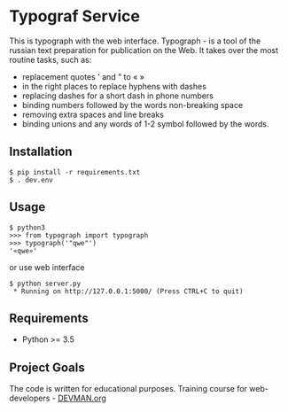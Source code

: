 # Typograf Service

This is typograph with the web interface. Typograph - is a tool of the russian text preparation
for publication on the Web. It takes over the most routine tasks, such as:

- replacement quotes ' and " to « »
- in the right places to replace hyphens with dashes
- replacing dashes for a short dash in phone numbers
- binding numbers followed by the words non-breaking space
- removing extra spaces and line breaks
- binding unions and any words of 1-2 symbol followed by the words.

## Installation

```
$ pip install -r requirements.txt
$ . dev.env
```

## Usage

```
$ python3
>>> from typograph import typograph
>>> typograph('"qwe"')
'«qwe»'
```
or use web interface
```
$ python server.py
 * Running on http://127.0.0.1:5000/ (Press CTRL+C to quit)
```

## Requirements

- Python >= 3.5

## Project Goals

The code is written for educational purposes. Training course for web-developers - [DEVMAN.org](https://devman.org)
